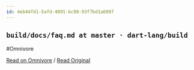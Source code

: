 ```yaml
---
id: 4eb44fd1-5afd-4091-bc98-93f7bd1a6097
---
```


## `build/docs/faq.md at master · dart-lang/build`
#Omnivore

[Read on Omnivore](https://omnivore.app/me/build-docs-faq-md-dart-lang-build-18f5cc79884) / [Read Original](https://github.com/dart-lang/build/blob/master/docs/faq.md)


